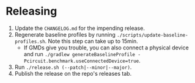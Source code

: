 Releasing
=========

1. Update the `CHANGELOG.md` for the impending release.
2. Regenerate baseline profiles by running `./scripts/update-baseline-profiles.sh`. Note this step can take up to 15min.
   - If GMDs give you trouble, you can also connect a physical device and run `./gradlew generateBaselineProfile -Pcircuit.benchmark.useConnectedDevice=true`. 
3. Run `./release.sh (--patch|--minor|--major)`.
4. Publish the release on the repo's releases tab.
